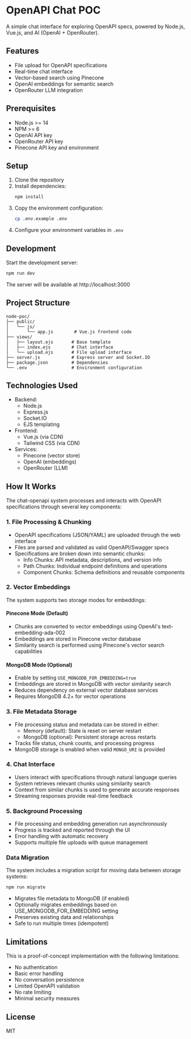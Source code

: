 # OpenAPI Chat POC

A simple chat interface for exploring OpenAPI specs, powered by Node.js, Vue.js, and AI (OpenAI + OpenRouter).

## Features

- File upload for OpenAPI specifications
- Real-time chat interface
- Vector-based search using Pinecone
- OpenAI embeddings for semantic search
- OpenRouter LLM integration

## Prerequisites

- Node.js >= 14
- NPM >= 6
- OpenAI API key
- OpenRouter API key
- Pinecone API key and environment

## Setup

1. Clone the repository
2. Install dependencies:
   ```bash
   npm install
   ```
3. Copy the environment configuration:
   ```bash
   cp .env.example .env
   ```
4. Configure your environment variables in `.env`

## Development

Start the development server:
```bash
npm run dev
```

The server will be available at http://localhost:3000

## Project Structure

```
node-poc/
├── public/
│   └── js/
│       └── app.js        # Vue.js frontend code
├── views/
│   ├── layout.ejs       # Base template
│   ├── index.ejs        # Chat interface
│   └── upload.ejs       # File upload interface
├── server.js            # Express server and Socket.IO
├── package.json         # Dependencies
└── .env                 # Environment configuration
```

## Technologies Used

- Backend:
  - Node.js
  - Express.js
  - Socket.IO
  - EJS templating
- Frontend:
  - Vue.js (via CDN)
  - Tailwind CSS (via CDN)
- Services:
  - Pinecone (vector store)
  - OpenAI (embeddings)
  - OpenRouter (LLM)

## How It Works

The chat-openapi system processes and interacts with OpenAPI specifications through several key components:

### 1. File Processing & Chunking
- OpenAPI specifications (JSON/YAML) are uploaded through the web interface
- Files are parsed and validated as valid OpenAPI/Swagger specs
- Specifications are broken down into semantic chunks:
  - Info Chunks: API metadata, descriptions, and version info
  - Path Chunks: Individual endpoint definitions and operations
  - Component Chunks: Schema definitions and reusable components

### 2. Vector Embeddings
The system supports two storage modes for embeddings:

#### Pinecone Mode (Default)
- Chunks are converted to vector embeddings using OpenAI's text-embedding-ada-002
- Embeddings are stored in Pinecone vector database
- Similarity search is performed using Pinecone's vector search capabilities

#### MongoDB Mode (Optional)
- Enable by setting `USE_MONGODB_FOR_EMBEDDING=true`
- Embeddings are stored in MongoDB with vector similarity search
- Reduces dependency on external vector database services
- Requires MongoDB 4.2+ for vector operations

### 3. File Metadata Storage
- File processing status and metadata can be stored in either:
  - Memory (default): State is reset on server restart
  - MongoDB (optional): Persistent storage across restarts
- Tracks file status, chunk counts, and processing progress
- MongoDB storage is enabled when valid `MONGO_URI` is provided

### 4. Chat Interface
- Users interact with specifications through natural language queries
- System retrieves relevant chunks using similarity search
- Context from similar chunks is used to generate accurate responses
- Streaming responses provide real-time feedback

### 5. Background Processing
- File processing and embedding generation run asynchronously
- Progress is tracked and reported through the UI
- Error handling with automatic recovery
- Supports multiple file uploads with queue management

### Data Migration
The system includes a migration script for moving data between storage systems:
```bash
npm run migrate
```
- Migrates file metadata to MongoDB (if enabled)
- Optionally migrates embeddings based on USE_MONGODB_FOR_EMBEDDING setting
- Preserves existing data and relationships
- Safe to run multiple times (idempotent)

## Limitations

This is a proof-of-concept implementation with the following limitations:

- No authentication
- Basic error handling
- No conversation persistence
- Limited OpenAPI validation
- No rate limiting
- Minimal security measures

## License

MIT
